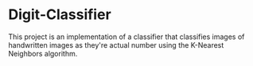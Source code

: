 Digit-Classifier
================

This project is an implementation of a classifier that classifies images of handwritten images as they're actual number using the
K-Nearest Neighbors algorithm.
